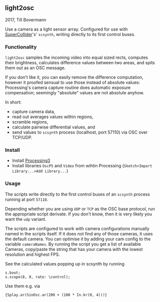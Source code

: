 ## light2osc
2017, Till Bovermann

Use a camera as a light sensor array.
Configured for use with [SuperCollider](http://supercollider.github.io)'s' `scsynth`, writing directly to its first control buses.

### Functionality


`light2osc` samples the incoming video into equal sized rects, computes their brightness, calculates difference values between two areas, and spits them out as an OSC message. 

If you don't like it, you can easily remove the difference computation, however it proofed sensual to use those instead of absolute values: Processing's camera capture routine does automatic exposure compensation; seemingly "absolute" values are not absolute anyhow.

In short:

 * capture camera data, 
 * read out averages values within regions,
 * scramble regions,
 * calculate pairwise differential values, and
 * send values to `scsynth` process (localhost, port 57110) via OSC over TCP/UDP.


### Install

+ Install [Processing3](http://processing.org/)
+ Install libraries `OscP5` and `Video` from wihtin Processing (`Sketch>Import Library...>Add Library...`)


### Usage

The scripts write directly to the first control buses of an `scsynth` process running at port `57110`.

Depending whether you are using `UDP` or `TCP` as the OSC base protocol, run the appropriate script derivate. If you don't know, then it is very likely you want the `udp` variant.

The scripts are configured to work with camera configurations manually named in the scripts itself. If it does not find any of those cameras, it uses the default camera. 
You can optimise it by adding your cam config to the variable `cameraNames`.
By running the script you get a list of available Cameras, copy/paste the string that has your camera with the lowest resolution and highest FPS.

See the calculated values popping up in scsynth by running

```sclang
s.boot;
s.scope(8, 0, rate: \control);
```

Use them e.g. via

```sclang
{Splay.ar(SinOsc.ar(200 + (100 * In.kr(0, 4)))}
```
